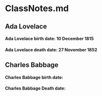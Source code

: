 # ClassNotes.md
## Ada Lovelace

#### Ada Lovelace birth date: 10 December 1815
#### Ada Lovelace death date: 27 November 1852

## Charles Babbage

#### Charles Babbage birth date:

#### Charles Babbage Death date:

